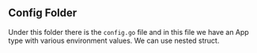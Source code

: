 ## Config Folder

Under this folder there is the `config.go` file and in this file we have an App type with various environment values. We can use nested struct.